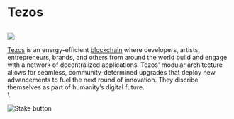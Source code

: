 # Tezos

##

![](https://user-images.githubusercontent.com/95366163/149378128-0bd9ab7d-fa37-4d0b-8451-21926dcd9e20.png)

[Tezos](https://tezos.com/) is an energy-efficient [blockchain](../glossary/blockchain.md) where developers, artists, entrepreneurs, brands, and others from around the world build and engage with a network of decentralized applications. Tezos' modular architecture allows for seamless, community-determined upgrades that deploy new advancements to fuel the next round of innovation. They discribe themselves as part of humanity’s digital future.\
\


![Stake button](https://user-images.githubusercontent.com/95366163/149524609-756864ef-1cc9-4eca-8ab9-433b14ad4cbb.png)
